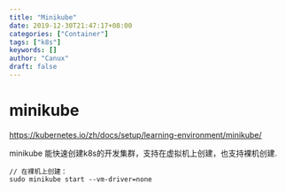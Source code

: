 ```yaml
---
title: "Minikube"
date: 2019-12-30T21:47:17+08:00
categories: ["Container"]
tags: ["k8s"]
keywords: []
author: "Canux"
draft: false
---
```


# minikube

<https://kubernetes.io/zh/docs/setup/learning-environment/minikube/>

minikube 能快速创建k8s的开发集群，支持在虚拟机上创建，也支持裸机创建.

    // 在裸机上创建：
    sudo minikube start --vm-driver=none
